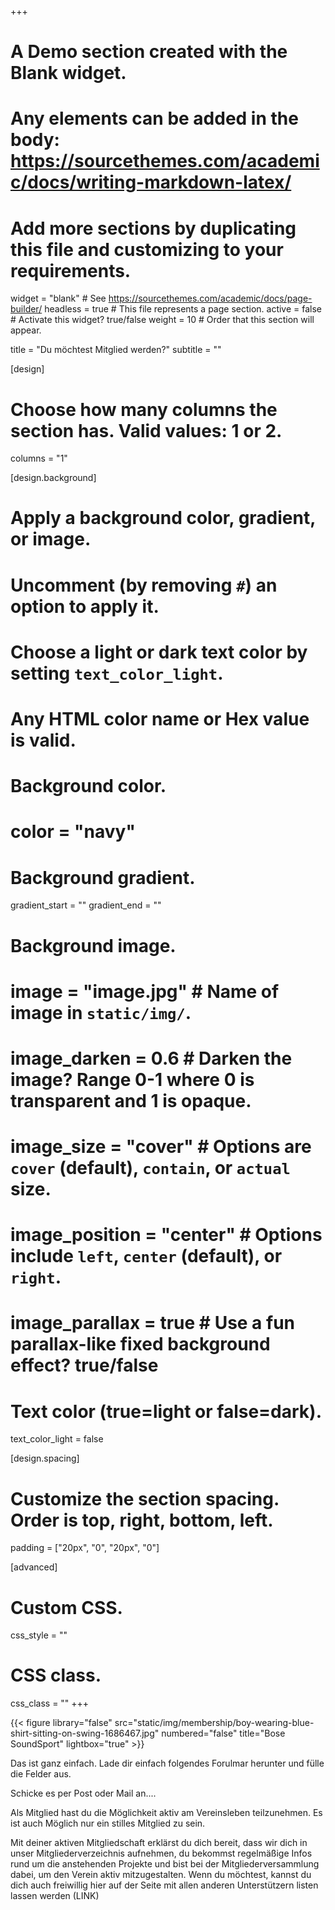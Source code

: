 +++
# A Demo section created with the Blank widget.
# Any elements can be added in the body: https://sourcethemes.com/academic/docs/writing-markdown-latex/
# Add more sections by duplicating this file and customizing to your requirements.

widget = "blank"  # See https://sourcethemes.com/academic/docs/page-builder/
headless = true  # This file represents a page section.
active = false  # Activate this widget? true/false
weight = 10  # Order that this section will appear.

title = "Du möchtest Mitglied werden?"
subtitle = ""

[design]
  # Choose how many columns the section has. Valid values: 1 or 2.
  columns = "1"

[design.background]
  # Apply a background color, gradient, or image.
  #   Uncomment (by removing `#`) an option to apply it.
  #   Choose a light or dark text color by setting `text_color_light`.
  #   Any HTML color name or Hex value is valid.

  # Background color.
  # color = "navy"
  
  # Background gradient.
  gradient_start = ""
  gradient_end = ""
  
  # Background image.
  # image = "image.jpg"  # Name of image in `static/img/`.
  # image_darken = 0.6  # Darken the image? Range 0-1 where 0 is transparent and 1 is opaque.
  # image_size = "cover"  #  Options are `cover` (default), `contain`, or `actual` size.
  # image_position = "center"  # Options include `left`, `center` (default), or `right`.
  # image_parallax = true  # Use a fun parallax-like fixed background effect? true/false
  
  # Text color (true=light or false=dark).
  text_color_light = false

[design.spacing]
  # Customize the section spacing. Order is top, right, bottom, left.
  padding = ["20px", "0", "20px", "0"]

[advanced]
 # Custom CSS. 
 css_style = ""
 
 # CSS class.
 css_class = ""
+++

{{< figure library="false" src="static/img/membership/boy-wearing-blue-shirt-sitting-on-swing-1686467.jpg" numbered="false" title="Bose SoundSport" lightbox="true" >}}

Das ist ganz einfach. Lade dir einfach folgendes Forulmar herunter und fülle die Felder aus.

Schicke es per Post oder Mail an....

Als Mitglied hast du die Möglichkeit aktiv am Vereinsleben teilzunehmen.
Es ist auch Möglich nur ein stilles Mitglied zu sein.

Mit deiner aktiven Mitgliedschaft erklärst du dich bereit, dass wir dich in unser Mitgliederverzeichnis aufnehmen, du bekommst regelmäßige Infos rund um die anstehenden Projekte und bist bei der Mitgliederversammlung dabei, um den Verein aktiv mitzugestalten.
Wenn du möchtest, kannst du dich auch freiwillig hier auf der Seite mit allen anderen Unterstützern listen lassen werden (LINK)


